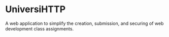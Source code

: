 # UniversiHTTP
A web application to simplify the creation, submission, and securing of web development class assignments.
